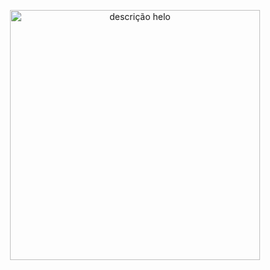  <p align="center">
   <img align="center" alt="descrição helo" src="![image](https://user-images.githubusercontent.com/86490011/167228337-147e42ec-2424-4652-af02-2367b244299e.png)" width="400">
  </p>


  


